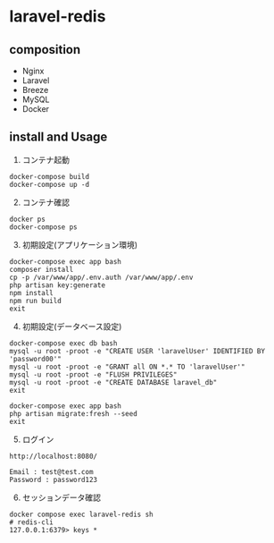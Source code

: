 # laravel-redis

## composition
- Nginx
- Laravel
- Breeze
- MySQL
- Docker

## install and Usage
1. コンテナ起動
```shell
docker-compose build
docker-compose up -d
```

2. コンテナ確認
```shell
docker ps
docker-compose ps
```

3. 初期設定(アプリケーション環境)
```shell
docker-compose exec app bash
composer install
cp -p /var/www/app/.env.auth /var/www/app/.env
php artisan key:generate
npm install
npm run build
exit
```

4. 初期設定(データベース設定)
```shell
docker-compose exec db bash
mysql -u root -proot -e "CREATE USER 'laravelUser' IDENTIFIED BY 'password00'"
mysql -u root -proot -e "GRANT all ON *.* TO 'laravelUser'"
mysql -u root -proot -e "FLUSH PRIVILEGES"
mysql -u root -proot -e "CREATE DATABASE laravel_db"
exit
```
```shell
docker-compose exec app bash
php artisan migrate:fresh --seed
exit
```

5. ログイン
```
http://localhost:8080/
```
```
Email : test@test.com
Password : password123
```

6. セッションデータ確認
```
docker compose exec laravel-redis sh
# redis-cli
127.0.0.1:6379> keys *
```
